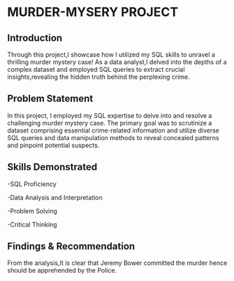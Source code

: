 # MURDER-MYSERY PROJECT

## Introduction
Through this project,I showcase how I utilized my SQL skills to unravel a thrilling murder mystery case! As a data analyst,I delved
into the depths of a complex dataset and employed SQL queries to extract crucial insights,revealing the hidden truth behind the perplexing crime.

## Problem Statement
In this project, I employed my SQL expertise to delve into and resolve a challenging murder mystery case. The primary goal was to scrutinize a dataset comprising essential crime-related information and utilize diverse SQL queries and data manipulation methods to reveal concealed patterns and pinpoint potential suspects.

## Skills Demonstrated
-SQL Proficiency

-Data Analysis and Interpretation

-Problem Solving

-Critical Thinking

## Findings & Recommendation
From the analysis,It is clear that Jeremy Bower committed the murder hence should be apprehended by the Police.



  
